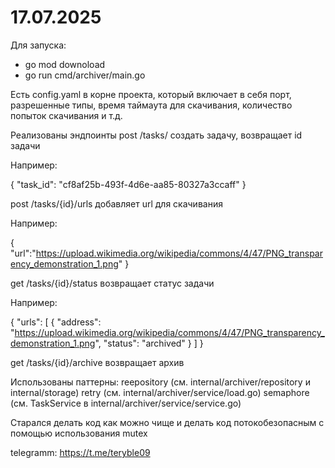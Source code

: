 # 17.07.2025
Для запуска:
- go mod downoload
- go run cmd/archiver/main.go

Есть config.yaml в корне проекта, который включает в себя порт, разрешенные типы, время таймаута для скачивания, количество попыток скачивания и т.д.

Реализованы эндпоинты
post /tasks/ создать задачу, возвращает id задачи

Например:

{
  "task_id": "cf8af25b-493f-4d6e-aa85-80327a3ccaff"
}

post /tasks/{id}/urls добавляет url для скачивания

Например:

{
  "url":"https://upload.wikimedia.org/wikipedia/commons/4/47/PNG_transparency_demonstration_1.png"
}

get /tasks/{id}/status возвращает статус задачи

Например:

{
    "urls": [
        {
            "address": "https://upload.wikimedia.org/wikipedia/commons/4/47/PNG_transparency_demonstration_1.png",
            "status": "archived"
        }
    ]
}

get /tasks/{id}/archive возвращает архив

Использованы паттерны:
  reepository (см. internal/archiver/repository и internal/storage)
  retry (см. internal/archiver/service/load.go)
  semaphore (см. TaskService в internal/archiver/service/service.go)

Старался делать код как можно чище и делать код потокобезопасным с помощью использования mutex

telegramm: https://t.me/teryble09
